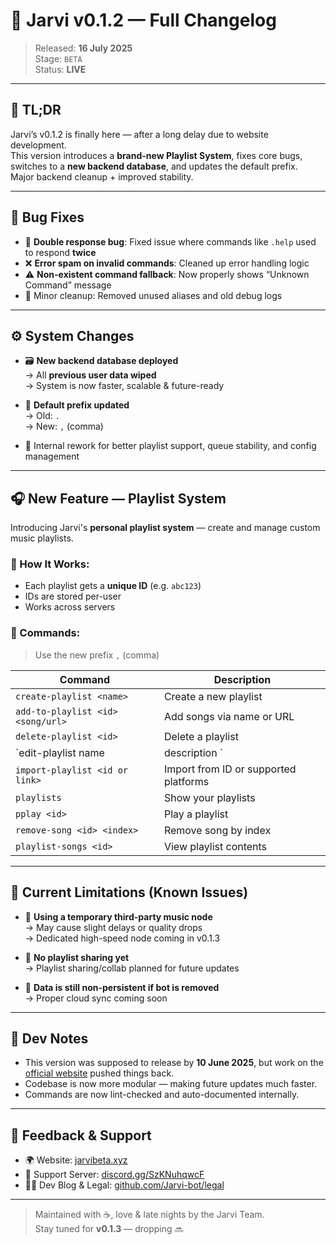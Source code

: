 # 🚀 Jarvi v0.1.2 — Full Changelog

> Released: **16 July 2025**  
> Stage: `BETA`  
> Status: **LIVE**  

---

## 🧠 TL;DR
Jarvi’s v0.1.2 is finally here — after a long delay due to website development.  
This version introduces a **brand-new Playlist System**, fixes core bugs, switches to a **new backend database**, and updates the default prefix.  
Major backend cleanup + improved stability.

---

## 🐛 Bug Fixes

- 🔁 **Double response bug**: Fixed issue where commands like `.help` used to respond **twice**
- ❌ **Error spam on invalid commands**: Cleaned up error handling logic
- ⚠️ **Non-existent command fallback**: Now properly shows “Unknown Command” message
- 📎 Minor cleanup: Removed unused aliases and old debug logs

---

## ⚙️ System Changes

- 🗃️ **New backend database deployed**  
  → All **previous user data wiped**  
  → System is now faster, scalable & future-ready

- 📌 **Default prefix updated**  
  → Old: `.`  
  → New: `,` (comma)

- 🧱 Internal rework for better playlist support, queue stability, and config management

---

## 🎧 New Feature — Playlist System

Introducing Jarvi's **personal playlist system** — create and manage custom music playlists.

### 📂 How It Works:
- Each playlist gets a **unique ID** (e.g. `abc123`)
- IDs are stored per-user
- Works across servers

### 📖 Commands:
> Use the new prefix `,` (comma)

| Command | Description |
|--------|-------------|
| `create-playlist <name>` | Create a new playlist |
| `add-to-playlist <id> <song/url>` | Add songs via name or URL |
| `delete-playlist <id>` | Delete a playlist |
| `edit-playlist <id> name|description <value>` | Update name/desc |
| `import-playlist <id or link>` | Import from ID or supported platforms |
| `playlists` | Show your playlists |
| `pplay <id>` | Play a playlist |
| `remove-song <id> <index>` | Remove song by index |
| `playlist-songs <id>` | View playlist contents |

---

## 🧪 Current Limitations (Known Issues)

- 🎵 **Using a temporary third-party music node**  
  → May cause slight delays or quality drops  
  → Dedicated high-speed node coming in v0.1.3

- 🧹 **No playlist sharing yet**  
  → Playlist sharing/collab planned for future updates

- 🔐 **Data is still non-persistent if bot is removed**  
  → Proper cloud sync coming soon

---

## 📎 Dev Notes

- This version was supposed to release by **10 June 2025**, but work on the [official website](https://jarvibeta.xyz) pushed things back.
- Codebase is now more modular — making future updates much faster.
- Commands are now lint-checked and auto-documented internally.

---

## 💬 Feedback & Support

- 🌍 Website: [jarvibeta.xyz](https://jarvibeta.xyz)
- 🛟 Support Server: [discord.gg/SzKNuhqwcF](https://discord.gg/SzKNuhqwcF)
- 🧑‍💻 Dev Blog & Legal: [github.com/Jarvi-bot/legal](https://github.com/Jarvi-bot/legal)

---

> Maintained with ☕, love & late nights by the Jarvi Team.  
> Stay tuned for **v0.1.3** — dropping 🔜
